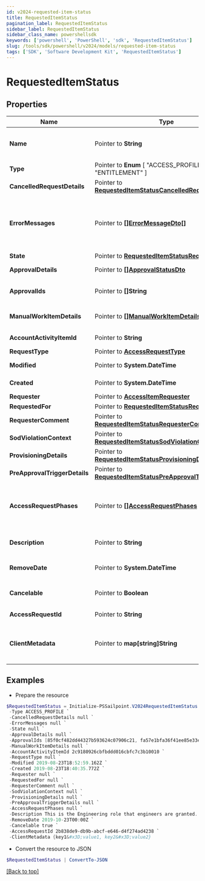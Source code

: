 ```yaml
---
id: v2024-requested-item-status
title: RequestedItemStatus
pagination_label: RequestedItemStatus
sidebar_label: RequestedItemStatus
sidebar_class_name: powershellsdk
keywords: ['powershell', 'PowerShell', 'sdk', 'RequestedItemStatus'] 
slug: /tools/sdk/powershell/v2024/models/requested-item-status
tags: ['SDK', 'Software Development Kit', 'RequestedItemStatus']
---
```



# RequestedItemStatus

## Properties

Name | Type | Description | Notes
------------ | ------------- | ------------- | -------------
**Name** |  Pointer to **String** | Human-readable display name of the item being requested. | [optional] 
**Type** |  Pointer to  **Enum** [  "ACCESS_PROFILE",    "ROLE",    "ENTITLEMENT" ] | Type of requested object. | [optional] 
**CancelledRequestDetails** |  Pointer to [**RequestedItemStatusCancelledRequestDetails**](requested-item-status-cancelled-request-details) |  | [optional] 
**ErrorMessages** |  Pointer to [**[]ErrorMessageDto[]**](error-message-dto) | List of list of localized error messages, if any, encountered during the approval/provisioning process. | [optional] 
**State** |  Pointer to [**RequestedItemStatusRequestState**](requested-item-status-request-state) |  | [optional] 
**ApprovalDetails** |  Pointer to [**[]ApprovalStatusDto**](approval-status-dto) | Approval details for each item. | [optional] 
**ApprovalIds** |  Pointer to **[]String** | List of approval IDs associated with the request. | [optional] 
**ManualWorkItemDetails** |  Pointer to [**[]ManualWorkItemDetails**](manual-work-item-details) | Manual work items created for provisioning the item. | [optional] 
**AccountActivityItemId** |  Pointer to **String** | Id of associated account activity item. | [optional] 
**RequestType** |  Pointer to [**AccessRequestType**](access-request-type) |  | [optional] 
**Modified** |  Pointer to **System.DateTime** | When the request was last modified. | [optional] 
**Created** |  Pointer to **System.DateTime** | When the request was created. | [optional] 
**Requester** |  Pointer to [**AccessItemRequester**](access-item-requester) |  | [optional] 
**RequestedFor** |  Pointer to [**RequestedItemStatusRequestedFor**](requested-item-status-requested-for) |  | [optional] 
**RequesterComment** |  Pointer to [**RequestedItemStatusRequesterComment**](requested-item-status-requester-comment) |  | [optional] 
**SodViolationContext** |  Pointer to [**RequestedItemStatusSodViolationContext**](requested-item-status-sod-violation-context) |  | [optional] 
**ProvisioningDetails** |  Pointer to [**RequestedItemStatusProvisioningDetails**](requested-item-status-provisioning-details) |  | [optional] 
**PreApprovalTriggerDetails** |  Pointer to [**RequestedItemStatusPreApprovalTriggerDetails**](requested-item-status-pre-approval-trigger-details) |  | [optional] 
**AccessRequestPhases** |  Pointer to [**[]AccessRequestPhases**](access-request-phases) | A list of Phases that the Access Request has gone through in order, to help determine the status of the request. | [optional] 
**Description** |  Pointer to **String** | Description associated to the requested object. | [optional] 
**RemoveDate** |  Pointer to **System.DateTime** | When the role access is scheduled for removal. | [optional] 
**Cancelable** |  Pointer to **Boolean** | True if the request can be canceled. | [optional] [default to $false]
**AccessRequestId** |  Pointer to **String** | This is the account activity id. | [optional] 
**ClientMetadata** |  Pointer to **map[string]String** | Arbitrary key-value pairs, if any were included in the corresponding access request | [optional] 

## Examples

- Prepare the resource
```powershell
$RequestedItemStatus = Initialize-PSSailpoint.V2024RequestedItemStatus  -Name AccessProfile1 `
 -Type ACCESS_PROFILE `
 -CancelledRequestDetails null `
 -ErrorMessages null `
 -State null `
 -ApprovalDetails null `
 -ApprovalIds [85f0cf482dd44327b593624c07906c21, fa57e1bfa36f41ee85e33ee59fcbeac5] `
 -ManualWorkItemDetails null `
 -AccountActivityItemId 2c9180926cbfbddd016cbfc7c3b10010 `
 -RequestType null `
 -Modified 2019-08-23T18:52:59.162Z `
 -Created 2019-08-23T18:40:35.772Z `
 -Requester null `
 -RequestedFor null `
 -RequesterComment null `
 -SodViolationContext null `
 -ProvisioningDetails null `
 -PreApprovalTriggerDetails null `
 -AccessRequestPhases null `
 -Description This is the Engineering role that engineers are granted. `
 -RemoveDate 2019-10-23T00:00Z `
 -Cancelable true `
 -AccessRequestId 2b838de9-db9b-abcf-e646-d4f274ad4238 `
 -ClientMetadata {key1&#x3D;value1, key2&#x3D;value2}
```

- Convert the resource to JSON
```powershell
$RequestedItemStatus | ConvertTo-JSON
```


[[Back to top]](#) 

